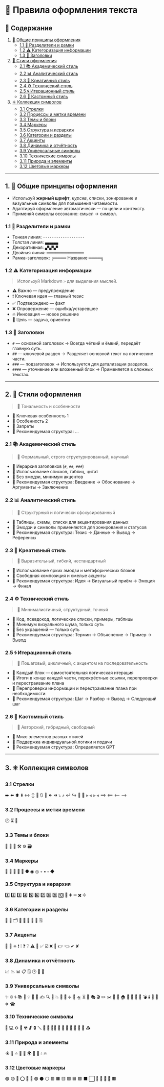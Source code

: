 # 🎨 Правила оформления текста

## 📑 Содержание
1. [📌 Общие принципы оформления](#1-общие-принципы-оформления)
   - [1.1 🔲 Разделители и рамки](#11-разделители-и-рамки)
   - [1.2 ⚠️ Категоризация информации](#12-категоризация-информации)
   - [1.3 💎 Заголовки](#13-заголовки)
2. [🧩 Стили оформления](#2-стили-оформления)
   - [2.1 📚 Академический стиль](#21-академический-стиль)
   - [2.2 📊 Аналитический стиль](#22-аналитический-стиль)
   - [2.3 🎨 Креативный стиль](#23-креативный-стиль)
   - [2.4 ⚙️ Технический стиль](#24-технический-стиль)
   - [2.5 🌀 Итерационный стиль](#25-итерационный-стиль)
   - [2.6 🌈 Кастомный стиль](#26-кастомный-стиль)
3. [✳️ Коллекция символов](#3-коллекция-символов)
   - [3.1 Стрелки](#31-стрелки)
   - [3.2 Процессы и метки времени](#32-процессы-и-метки-времени)
   - [3.3 Темы и блоки](#33-темы-и-блоки)
   - [3.4 Маркеры](#34-маркеры)
   - [3.5 Структура и иерархия](#35-структура-и-иерархия)
   - [3.6 Категории и разделы](#36-категории-и-разделы)
   - [3.7 Акценты](#37-акценты)
   - [3.8 Динамика и отчётность](#38-динамика-и-отчётность)
   - [3.9 Универсальные символы](#39-универсальные-символы)
   - [3.10 Технические символы](#310-технические-символы)
   - [3.11 Природа и элементы](#311-природа-и-элементы)
   - [3.12 Цветовые маркеры](#312-цветовые-маркеры)

---

## 1. 📌 Общие принципы оформления

- Используй **жирный шрифт**, *курсив*, списки, зонирование и визуальные символы для повышения читаемости.
- Адаптируй оформление автоматически — по цели и контексту.
- Применяй символы осознанно: смысл → символ.

### 1.1 🔲 Разделители и рамки
- Тонкая линия: `-------------------`
- Толстая линия: `▄▄▄▄▄▄`
- Декоративная: `▄▀▄▀▄▀`
- Двойная линия: `═════════════════`
- Рамка-заголовок: ╔════ Название ════╗

### 1.2 ⚠️ Категоризация информации
> Используй Markdown `>` для выделения мыслей.

- ⚠️ Важно — предупреждение
- ❗ Ключевая идея — главный тезис
- ✅ Подтверждено — факт
- ❌ Опровержение — ошибка/устаревшее
- 🔥 Инновация — новое решение
- 🎯 Цель — задача, ориентир

### 1.3 💎 Заголовки
- `#` — основной заголовок → Всегда чёткий и ёмкий, передаёт главную суть.
- `##` — ключевой раздел → Разделяет основной текст на логические части.
- `###` — подзаголовок → Используется для детализации разделов.
- `####` — уточнение или вложенный блок → Применяется в сложных текстах.

---

## 2. 🧩 Стили оформления
> 🎯 Тональность и особенности

- 📌 Ключевая особенность 1
- 📌 Особенность 2
- 🚫 Запреты
- 🧩 Рекомендуемая структура: ...

### 2.1 📚 Академический стиль
> 🎯 Формальный, строго структурированный, научный

- 📌 Иерархия заголовков (`#`, `##`, `###`)  
- 📌 Использование списков, таблиц, цитат  
- 🚫 Без эмодзи, минимум акцентов
- 🧩 Рекомендуемая структура: Введение → Обоснование → Аргументы → Заключение

### 2.2 📊 Аналитический стиль
> 🎯 Структурный и логически сфокусированный

- 📌 Таблицы, схемы, списки для акцентирования данных  
- 📌 Эмодзи и символы применяются для зонирования и статусов  
- 🧩 Рекомендуемая структура: Тезис → Данные → Вывод → Референсы

### 2.3 🎨 Креативный стиль
> 🎯 Выразительный, гибкий, нестандартный

- 📌 Использование ярких эмодзи и метафорических блоков  
- 📌 Свободная композиция и смелые акценты  
- 🧩 Рекомендуемая структура: Идея → Визуальный приём → Эмоция → Финал

### 2.4 ⚙️ Технический стиль
> 🎯 Минималистичный, структурный, точный

- 📌 Код, псевдокод, логические списки, примеры, таблицы
- 📌 Минимум визуального шума, только суть  
- 🚫 Без украшений — только суть
- 🧩 Рекомендуемая структура: Термин → Объяснение → Пример → Вывод

### 2.5 🌀 Итерационный стиль
> 🎯 Пошаговый, цикличный, с акцентом на последовательность

- 📌 Каждый блок — самостоятельная логическая итерация  
- 📌 Итоги в конце каждой части, перекрёстные ссылки, перепроверки и перестраивание плана
- 📌 Перепроверки информации и перестраивание плана при необходимости
- 🧩 Рекомендуемая структура: Шаг → Разбор → Вывод → Следующий шаг

### 2.6 🌈 Кастомный стиль
> 🎯 Авторский, гибридный, свободный

- 📌 Микс элементов разных стилей
- 📌 Поддержка индивидуальной логики и подачи  
- 🧩 Рекомендуемая структура: Определяется GPT

---

## 3. ✳️ Коллекция символов

### 3.1 Стрелки
➡️ ⬅️ ⬆️ ⬇️ ↔️ ↕️ 🔄 🔃 🔂 ⏩ ⏪ ⤵️ ⤴️ ↩️ ↪️ 🔼 🔽 ⫸ ⫷ ⪢ ⪡ ⟹ ⟸ ⟵ ⟶

### 3.2 Процессы и метки времени
🕗 ⏳ 📆

### 3.3 Темы и блоки
🧩 🧊 🧠 🛠️ ⚙️ 🗃️

### 3.4 Маркеры
🔹 🔸 🔷 🔶 🔘 ● ◉ ◎ ◦ ▪️ ▫️ ◆

### 3.5 Структура и иерархия
1️⃣ 2️⃣ 3️⃣ 4️⃣ 5️⃣ 6️⃣ 7️⃣ 8️⃣ 9️⃣ 🔟 🔢 ➕ ➖ ✖️ ➗

### 3.6 Категории и разделы
📁 📂 🗂️ 📑 📄 📃 🧾 📝 🗒️

### 3.7 Акценты
📌 📍 ✳️ ❗ ❕ ❓ ❔ ⚠️ 🚨 ✅ ☑️ ❌ 🔔 👉 👈 ✔ ✘

### 3.8 Динамика и отчётность
📈 📉 📊 📋 🗓️ 🕒 🧮 📜

### 3.9 Универсальные символы
✨ 🌐 🌀 📚 📱 💡 🔮 🔑 ✍️ 🔍 🔎 💥 💬 📢 ✈️ 🚀 🛸 ⏳ 🎨 🎭 🎬 ✏️ ✂️ 📸 🏢 🏠 🏯 🕌 💎 🧿 💣 🕯️ 💊 🎯 ❄ ☎

### 3.10 Технические символы
📱 💻 ⚙️ 🧲 ☢️ 🔓 🔒 🪛 🧬 🧪 👨‍💻 💾 🔧 📠 🔐 📐 📏 🧷 📤

### 3.11 Природа и элементы
☀️ 🌙 ⭐️ 🌟 🌈 🌍 🌸 💐 💧 🔥

### 3.12 Цветовые маркеры
🟢 🟡 🔴 ⭕ 🛑 🔵 🟣 ⚫️ ⚪️ 🟥 🟧 🟨 🟩 🟦 🟪 ⬛️ ⬜️ 🔳 📗 📘 📙 🟫
